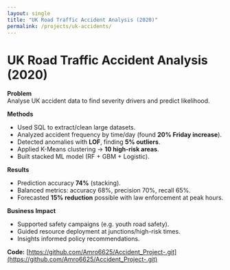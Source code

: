 ```yaml
---
layout: single
title: "UK Road Traffic Accident Analysis (2020)"
permalink: /projects/uk-accidents/
---
```


# UK Road Traffic Accident Analysis (2020)

**Problem**  
Analyse UK accident data to find severity drivers and predict likelihood.

**Methods**
- Used SQL to extract/clean large datasets.  
- Analyzed accident frequency by time/day (found **20% Friday increase**).  
- Detected anomalies with **LOF**, finding **5% outliers**.  
- Applied K-Means clustering → **10 high-risk areas**.  
- Built stacked ML model (RF + GBM + Logistic).  

**Results**
- Prediction accuracy **74%** (stacking).  
- Balanced metrics: accuracy 68%, precision 70%, recall 65%.  
- Forecasted **15% reduction** possible with law enforcement at peak hours.

**Business Impact**
- Supported safety campaigns (e.g. youth road safety).  
- Guided resource deployment at junctions/high-risk times.  
- Insights informed policy recommendations.


**Code:** [https://github.com/Amro6625/Accident_Project-.git](https://github.com/Amro6625/Accident_Project-.git)
